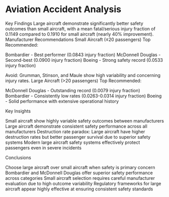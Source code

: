 # Aviation Accident Analysis
Key Findings
Large aircraft demonstrate significantly better safety outcomes than small aircraft, with a mean fatal/serious injury fraction of 0.1149 compared to 0.1910 for small aircraft (nearly 40% improvement).
Manufacturer Recommendations
Small Aircraft (≤20 passengers)
Top Recommended:

Bombardier - Best performer (0.0843 injury fraction)
McDonnell Douglas - Second-best (0.0900 injury fraction)
Boeing - Strong safety record (0.0533 injury fraction)

Avoid: Grumman, Stinson, and Maule show high variability and concerning injury rates.
Large Aircraft (>20 passengers)
Top Recommended:

McDonnell Douglas - Outstanding record (0.0079 injury fraction)
Bombardier - Consistently low rates (0.0263-0.0314 injury fraction)
Boeing - Solid performance with extensive operational history

Key Insights

Small aircraft show highly variable safety outcomes between manufacturers
Large aircraft demonstrate consistent safety performance across all manufacturers
Destruction rate paradox: Large aircraft have higher destruction rates but better passenger survival due to superior safety systems
Modern large aircraft safety systems effectively protect passengers even in severe incidents

Conclusions

Choose large aircraft over small aircraft when safety is primary concern
Bombardier and McDonnell Douglas offer superior safety performance across categories
Small aircraft selection requires careful manufacturer evaluation due to high outcome variability
Regulatory frameworks for large aircraft appear highly effective at ensuring consistent safety standards



